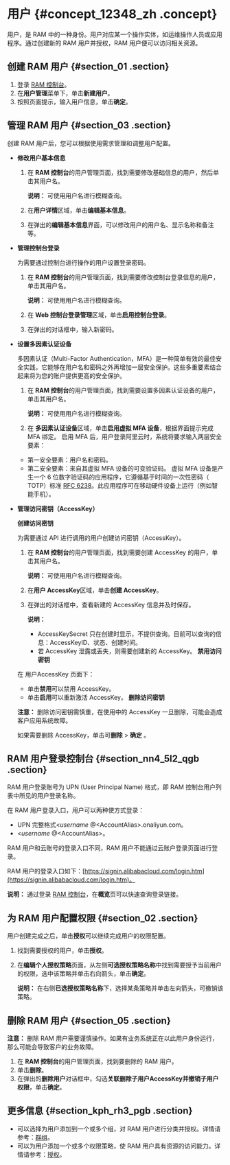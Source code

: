 # 用户 {#concept_12348_zh .concept}

用户，是 RAM 中的一种身份。用户对应某一个操作实体，如运维操作人员或应用程序。通过创建新的 RAM 用户并授权，RAM 用户便可以访问相关资源。

## 创建 RAM 用户 {#section_01 .section}

1.  登录 [RAM 控制台](https://ram.console.aliyun.com/)。
2.  在**用户管理**菜单下，单击**新建用户**。
3.  按照页面提示，输入用户信息，单击**确定**。

## 管理 RAM 用户 {#section_03 .section}

创建 RAM 用户后，您可以根据使用需求管理和调整用户配置。

-   **修改用户基本信息** 
    1.  在 **RAM 控制台**的用户管理页面，找到需要修改基础信息的用户，然后单击其用户名。

        **说明：** 可使用用户名进行模糊查询。

    2.  在**用户详情**区域，单击**编辑基本信息**。
    3.  在弹出的**编辑基本信息**界面，可以修改用户的用户名、显示名称和备注等。
-   **管理控制台登录** 

    为需要通过控制台进行操作的用户设置登录密码。

    1.  在 **RAM 控制台**的用户管理页面，找到需要修改控制台登录信息的用户，单击其用户名。

        **说明：** 可使用用户名进行模糊查询。

    2.  在 **Web 控制台登录管理**区域，单击**启用控制台登录**。
    3.  在弹出的对话框中，输入新密码。
-   **设置多因素认证设备** 

    多因素认证（Multi-Factor Authentication，MFA）是一种简单有效的最佳安全实践，它能够在用户名和密码之外再增加一层安全保护。这些多重要素结合起来将为您的账户提供更高的安全保护。

    1.  在 **RAM 控制台**的用户管理页面，找到需要设置多因素认证设备的用户，单击其用户名。

        **说明：** 可使用用户名进行模糊查询。

    2.  在 **多因素认证设备**区域，单击**启用虚拟 MFA 设备**，根据界面提示完成 MFA 绑定。
    启用 MFA 后，用户登录阿里云时，系统将要求输入两层安全要素：

    -   第一安全要素：用户名和密码。
    -   第二安全要素：来自其虚拟 MFA 设备的可变验证码。
    虚拟 MFA 设备是产生一个 6 位数字验证码的应用程序，它遵循基于时间的一次性密码（ TOTP）标准 [RFC 6238](http://tools.ietf.org/html/rfc6238)。此应用程序可在移动硬件设备上运行（例如智能手机）。

-   **管理访问密钥（AccessKey）** 

    **创建访问密钥**

    为需要通过 API 进行调用的用户创建访问密钥（AccessKey）。

    1.  在 **RAM 控制台**的用户管理页面，找到需要创建 AccessKey 的用户，单击其用户名。

        **说明：** 可使用用户名进行模糊查询。

    2.  在**用户 AccessKey**区域，单击**创建 AccessKey**。
    3.  在弹出的对话框中，查看新建的 AccessKey 信息并及时保存。

        **说明：** 

        -   AccessKeySecret 只在创建时显示，不提供查询。目前可以查询的信息：AccessKeyID、状态、创建时间。
        -   若 AccessKey 泄露或丢失，则需要创建新的 AccessKey。
    **禁用访问密钥**

    在 用户AccessKey 页面下：

    -   单击**禁用**可以禁用 AccessKey。
    -   单击**启用**可以重新激活 AccessKey。
    **删除访问密钥** 

    **注意：** 删除访问密钥需慎重，在使用中的 AccessKey 一旦删除，可能会造成客户应用系统故障。

    如果需要删除 AccessKey，单击可**删除** \> **确定** 。


## RAM 用户登录控制台 {#section_nn4_5l2_qgb .section}

RAM 用户登录账号为 UPN \(User Principal Name\) 格式，即 RAM 控制台用户列表中所见的用户登录名称。

在 RAM 用户登录入口，用户可以两种使方式登录：

-   UPN 完整格式<$username\>@<$AccountAlias\>.onaliyun.com。
-   <$username\>@<$AccountAlias\>。

RAM 用户和云账号的登录入口不同，RAM 用户不能通过云账户登录页面进行登录。

RAM 用户的登录入口如下：[https://signin.alibabacloud.com/login.htm](https://signin.alibabacloud.com/login.htm)。

**说明：** 通过登录 [RAM 控制台](https://ram.console.aliyun.com/)，在**概览**页可以快速查询登录链接。

## 为 RAM 用户配置权限 {#section_02 .section}

用户创建完成之后，单击**授权**可以继续完成用户的权限配置。

1.  找到需要授权的用户，单击**授权**。
2.  在**编辑个人授权策略**页面，从左侧**可选授权策略名称**中找到需要授予当前用户的权限，选中该策略并单击右向箭头，单击**确定**。

    **说明：** 在右侧**已选授权策略名称**下，选择某条策略并单击左向箭头，可撤销该策略。


## 删除 RAM 用户 {#section_05 .section}

**注意：** 删除 RAM 用户需要谨慎操作。如果有业务系统正在以此用户身份运行，那么可能会导致客户的业务故障。

1.  在 **RAM 控制台**的用户管理页面，找到要删除的 RAM 用户。
2.  单击**删除**。
3.  在弹出的**删除用户**对话框中，勾选**关联删除子用户AccessKey并撤销子用户权限**，单击**确定**。

## 更多信息 {#section_kph_rh3_pgb .section}

-   可以选择为用户添加到一个或多个组，对 RAM 用户进行分类并授权。详情请参考：[群组](intl.zh-CN/用户指南/（隐藏）旧版用户指南/身份管理/群组.md#)。
-   可以为用户添加一个或多个权限策略，使 RAM 用户具有资源的访问能力。详情请参考：[授权](intl.zh-CN/用户指南/（隐藏）旧版用户指南/授权管理/授权.md#)。

